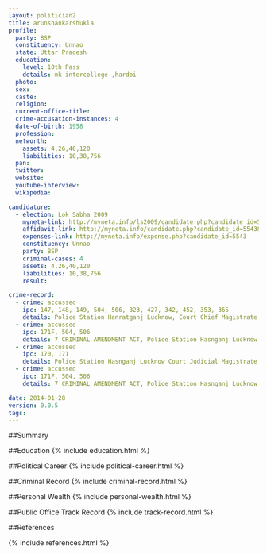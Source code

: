 ```yaml
---
layout: politician2
title: arunshankarshukla
profile: 
  party: BSP
  constituency: Unnao
  state: Uttar Pradesh
  education: 
    level: 10th Pass
    details: mk intercollege ,hardoi
  photo: 
  sex: 
  caste: 
  religion: 
  current-office-title: 
  crime-accusation-instances: 4
  date-of-birth: 1958
  profession: 
  networth: 
    assets: 4,26,40,120
    liabilities: 10,38,756
  pan: 
  twitter: 
  website: 
  youtube-interview: 
  wikipedia: 

candidature: 
  - election: Lok Sabha 2009
    myneta-link: http://myneta.info/ls2009/candidate.php?candidate_id=5543
    affidavit-link: http://myneta.info/candidate.php?candidate_id=5543&scan=original
    expenses-link: http://myneta.info/expense.php?candidate_id=5543
    constituency: Unnao 
    party: BSP
    criminal-cases: 4
    assets: 4,26,40,120
    liabilities: 10,38,756
    result:  

crime-record: 
  - crime: accussed
    ipc: 147, 148, 149, 504, 506, 323, 427, 342, 452, 353, 365
    details: Police Station Hanratganj Lucknow, Court Chief Magistrate 3rd Lucknow, Vaad No 8624/07, Criminal No 426/95, Date 05.08.2005 
  - crime: accussed
    ipc: 171F, 504, 506
    details: 7 CRIMINAL AMENDMENT ACT, Police Station Hasnganj Lucknow Court Judicial Magistrate First Lucknow, Case No 6106/06(Pending)Date 04.11.2006 
  - crime: accussed
    ipc: 170, 171
    details: Police Station Hasnganj Lucknow Court Judicial Magistrate First Lucknow, Case No 2439/08 Criminal No 332/2007(Pending) Court udicial Magistrate First Lucknow 
  - crime: accussed
    ipc: 171F, 504, 506
    details: 7 CRIMINAL AMENDMENT ACT, Police Station Hasnganj Lucknow judicial Magistrate First Lucknow, Case No 6107/06, Case No 402/06(Pending) 

date: 2014-01-28
version: 0.0.5
tags: 
---
```

##Summary


##Education
{% include education.html %}


##Political Career
{% include political-career.html %}


##Criminal Record
{% include criminal-record.html %}


##Personal Wealth
{% include personal-wealth.html %}


##Public Office Track Record
{% include track-record.html %}


##References


{% include references.html %}